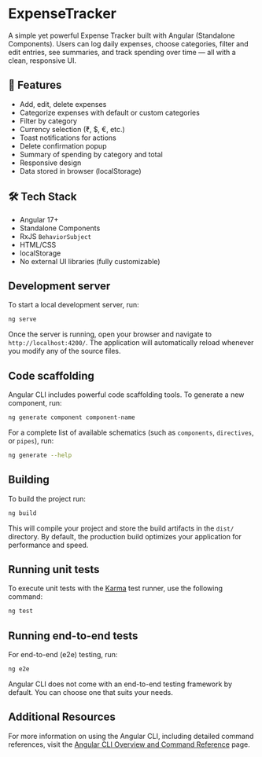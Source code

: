 # ExpenseTracker

A simple yet powerful Expense Tracker built with Angular (Standalone Components). Users can log daily expenses, choose categories, filter and edit entries, see summaries, and track spending over time — all with a clean, responsive UI.

## 🚀 Features

- Add, edit, delete expenses
- Categorize expenses with default or custom categories
- Filter by category
- Currency selection (₹, $, €, etc.)
- Toast notifications for actions
- Delete confirmation popup
- Summary of spending by category and total
- Responsive design
- Data stored in browser (localStorage)

## 🛠 Tech Stack

- Angular 17+
- Standalone Components
- RxJS `BehaviorSubject`
- HTML/CSS
- localStorage
- No external UI libraries (fully customizable)

## Development server

To start a local development server, run:

```bash
ng serve
```

Once the server is running, open your browser and navigate to `http://localhost:4200/`. The application will automatically reload whenever you modify any of the source files.

## Code scaffolding

Angular CLI includes powerful code scaffolding tools. To generate a new component, run:

```bash
ng generate component component-name
```

For a complete list of available schematics (such as `components`, `directives`, or `pipes`), run:

```bash
ng generate --help
```

## Building

To build the project run:

```bash
ng build
```

This will compile your project and store the build artifacts in the `dist/` directory. By default, the production build optimizes your application for performance and speed.

## Running unit tests

To execute unit tests with the [Karma](https://karma-runner.github.io) test runner, use the following command:

```bash
ng test
```

## Running end-to-end tests

For end-to-end (e2e) testing, run:

```bash
ng e2e
```

Angular CLI does not come with an end-to-end testing framework by default. You can choose one that suits your needs.

## Additional Resources

For more information on using the Angular CLI, including detailed command references, visit the [Angular CLI Overview and Command Reference](https://angular.dev/tools/cli) page.
